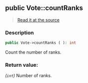## public Vote::countRanks

> [Read it at the source](https://github.com/julien-boudry/Condorcet/blob/master/src/Vote.php#L289)

### Description    

```php
public Vote->countRanks ( ): int
```

Count the number of ranks.
    

### Return value:   

*(`int`)* Number of ranks.

